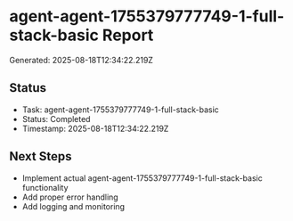 # agent-agent-1755379777749-1-full-stack-basic Report

Generated: 2025-08-18T12:34:22.219Z

## Status
- Task: agent-agent-1755379777749-1-full-stack-basic
- Status: Completed
- Timestamp: 2025-08-18T12:34:22.219Z

## Next Steps
- Implement actual agent-agent-1755379777749-1-full-stack-basic functionality
- Add proper error handling
- Add logging and monitoring
